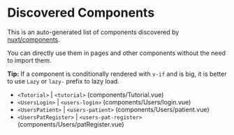 # Discovered Components

This is an auto-generated list of components discovered by [nuxt/components](https://github.com/nuxt/components).

You can directly use them in pages and other components without the need to import them.

**Tip:** If a component is conditionally rendered with `v-if` and is big, it is better to use `Lazy` or `lazy-` prefix to lazy load.

- `<Tutorial>` | `<tutorial>` (components/Tutorial.vue)
- `<UsersLogin>` | `<users-login>` (components/Users/login.vue)
- `<UsersPatient>` | `<users-patient>` (components/Users/patient.vue)
- `<UsersPatRegister>` | `<users-pat-register>` (components/Users/patRegister.vue)

